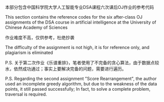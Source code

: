 本部分包含中国科学院大学人工智能专业DSA课程六次课后OJ作业的参考代码

This section contains the reference codes for the six after-class OJ assignments of the DSA course in artificial intelligence at the University of Chinese Academy of Sciences

作业难度不高，仅供参考，杜绝抄袭

The difficulty of the assignment is not high, it is for reference only, and plagiarism is eliminated

P.S. 关于第二次作业《乐谱重排》，笔者使用了不完备的贪心算法，由于数据点较水，依然成功通过；事实上要解决完备的问题，需要进行遍历。

P.S. Regarding the second assignment "Score Rearrangement", the author used an incomplete greedy algorithm, but due to the weakness of the data points, it still passed successfully; In fact, to solve a complete problem, traversal is required.
